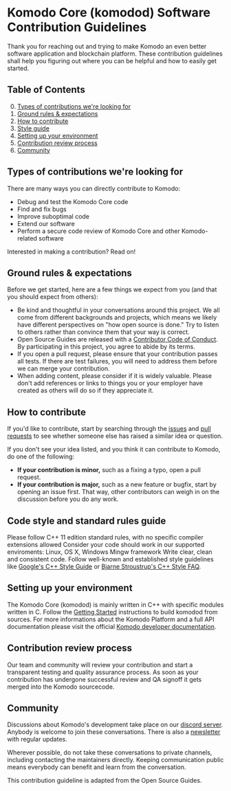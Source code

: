 
# Komodo Core (komodod) Software Contribution Guidelines

Thank you for reaching out and trying to make Komodo an even better software application and blockchain platform. These contribution guidelines shall help you figuring out where you can be helpful and how to easily get started.

## Table of Contents

0. [Types of contributions we're looking for](#types-of-contributions-were-looking-for)
0. [Ground rules & expectations](#ground-rules--expectations)
0. [How to contribute](#how-to-contribute)
0. [Style guide](#style-guide)
0. [Setting up your environment](#setting-up-your-environment)
0. [Contribution review process](#contribution-review-process)
0. [Community](#community)

## Types of contributions we're looking for
There are many ways you can directly contribute to Komodo:

* Debug and test the Komodo Core code
* Find and fix bugs
* Improve suboptimal code
* Extend our software
* Perform a secure code review of Komodo Core and other Komodo-related software

Interested in making a contribution? Read on!

## Ground rules & expectations

Before we get started, here are a few things we expect from you (and that you should expect from others):

* Be kind and thoughtful in your conversations around this project. We all come from different backgrounds and projects, which means we likely have different perspectives on "how open source is done." Try to listen to others rather than convince them that your way is correct.
* Open Source Guides are released with a [Contributor Code of Conduct](./code_of_conduct.md). By participating in this project, you agree to abide by its terms.
* If you open a pull request, please ensure that your contribution passes all tests. If there are test failures, you will need to address them before we can merge your contribution.
* When adding content, please consider if it is widely valuable. Please don't add references or links to things you or your employer have created as others will do so if they appreciate it.

## How to contribute

If you'd like to contribute, start by searching through the [issues](https://github.com/komodoplatform/komodo/issues) and [pull requests](https://github.com/komodoplatform/komodo/pulls) to see whether someone else has raised a similar idea or question.

If you don't see your idea listed, and you think it can contribute to Komodo, do one of the following:
* **If your contribution is minor,** such as a fixing a typo, open a pull request.
* **If your contribution is major,** such as a new feature or bugfix, start by opening an issue first. That way, other contributors can weigh in on the discussion before you do any work.

## Code style and standard rules guide
Please follow C++ 11 edition standard rules, with no specific compiler extensions allowed
Consider your code should work in our supported enviroments: Linux, OS X, Windows Mingw framework 
Write clear, clean and consistent code. Follow well-known and established style guidelines like [Google's C++ Style Guide](https://google.github.io/styleguide/cppguide.html) or [Bjarne Stroustrup's C++ Style FAQ](http://www.stroustrup.com/bs_faq2.html).

## Setting up your environment

The Komodo Core (komodod) is mainly written in C++ with specific modules written in C. Follow the [Getting Started](https://github.com/komodoplatform/komodo#getting-started) instructions to build komodod from sources. For more informations about the Komodo Platform and a full API documentation please visit the official [Komodo developer documentation](https://docs.komodoplatform.com/). 

## Contribution review process

Our team and community will review your contribution and start a transparent testing and quality assurance process. As soon as your contribution has undergone successful review and QA signoff it gets merged into the Komodo sourcecode. 

## Community

Discussions about Komodo's development take place on our [discord server](https://discord.gg/yhfzqsg). Anybody is welcome to join these conversations. There is also a [newsletter](http://komodoplatform.com/newsletter) with regular updates.

Wherever possible, do not take these conversations to private channels, including contacting the maintainers directly. Keeping communication public means everybody can benefit and learn from the conversation.


This contribution guideline is adapted from the Open Source Guides.
